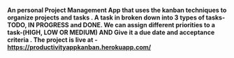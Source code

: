 **An personal Project Management App that uses the kanban techniques to organize projects and tasks . A task in broken down into 3 types of tasks-TODO,
IN PROGRESS and DONE. We can assign different priorities to a task-(HIGH, LOW OR MEDIUM) AND Give it a due date and acceptance criteria . The project is live at -https://productivityappkanban.herokuapp.com/**

